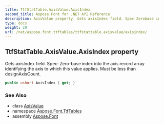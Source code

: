 ```yaml
---
title: TtfStatTable.AxisValue.AxisIndex
second_title: Aspose.Font for .NET API Reference
description: AxisValue property. Gets axisIndex field. Spec Zerobase index into the axis record array identifying the axis to which this value applies. Must be less than designAxisCount
type: docs
weight: 20
url: /net/aspose.font.ttftables/ttfstattable.axisvalue/axisindex/
---
```

## TtfStatTable.AxisValue.AxisIndex property

Gets axisIndex field. Spec: Zero-base index into the axis record array identifying the axis to which this value applies. Must be less than designAxisCount.

```csharp
public ushort AxisIndex { get; }
```

### See Also

* class [AxisValue](../)
* namespace [Aspose.Font.TtfTables](../../ttfstattable.axisvalue/)
* assembly [Aspose.Font](../../../)



